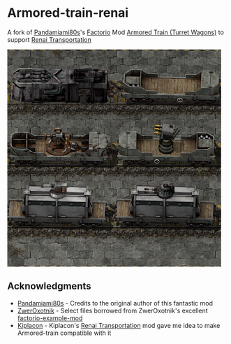 # Armored-train-renai

A fork of [Pandamiami80s](https://mods.factorio.com/user/pandamiami80s)'s [Factorio](https://factorio.com/) Mod [Armored Train (Turret Wagons)](https://mods.factorio.com/mod/Armored-train) to support [Renai Transportation](https://mods.factorio.com/mod/RenaiTransportation)

![Thumbnail image for the mod showing the various train types it adds to the game](thumbnail.png)

## Acknowledgments

* [Pandamiami80s](https://mods.factorio.com/user/pandamiami80s) - Credits to the original author of this fantastic mod
* [ZwerOxotnik](https://mods.factorio.com/user/ZwerOxotnik) - Select files borrowed from ZwerOxotnik's excellent [factorio-example-mod](https://github.com/ZwerOxotnik/factorio-example-mod)
* [Kiplacon](https://mods.factorio.com/user/Kiplacon) - Kiplacon's [Renai Transportation](https://mods.factorio.com/mod/RenaiTransportation) mod gave me idea to make Armored-train compatible with it
